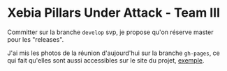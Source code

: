 # Xebia Pillars Under Attack - Team III

Committer sur la branche `develop` svp, je propose qu'on réserve master
pour les "releases".

J'ai mis les photos de la réunion d'aujourd'hui sur la branche
`gh-pages`, ce qui fait qu'elles sont aussi accessibles sur le site du
projet, [exemple](http://olim7t.github.com/xpua3/images/planning_0109_1.jpg).
